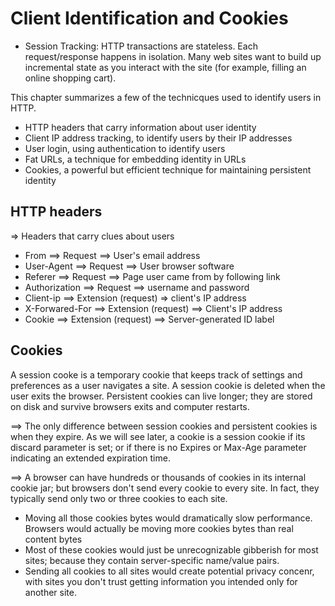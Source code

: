 # Client Identification and Cookies

- Session Tracking:
     HTTP transactions are stateless. Each request/response happens in isolation.
     Many web sites want to build up incremental state as you interact with
     the site (for example, filling an online shopping cart).


This chapter summarizes a few of the technicques used to identify users in HTTP.

- HTTP headers that carry information about user identity
- Client IP address tracking, to identify users by their IP addresses
- User login, using authentication to identify users
- Fat URLs, a technique for embedding identity in URLs
- Cookies, a powerful but efficient technique for maintaining persistent identity


## HTTP headers

=> Headers that carry clues about users

  - From ==> Request ==> User's email address
  - User-Agent ==> Request ==> User browser software
  - Referer ==> Request ==> Page user came from by following link
  - Authorization ==> Request ==> username and password  
  - Client-ip ==> Extension (request) => client's IP address
  - X-Forwared-For ==> Extension (request) ==> Client's IP address
  - Cookie ==> Extension (request) ==> Server-generated ID label

## Cookies

A session cooke is a temporary cookie that keeps track of settings and preferences
as a user navigates a site. A session cookie is deleted when the user exits the
browser. Persistent cookies can live longer; they are stored on disk and survive
browsers exits and computer restarts.

==> The only difference between session cookies and persistent cookies is when they
expire. As we will see later, a cookie is a session cookie if its discard parameter
is set; or if there is no Expires or Max-Age parameter indicating an extended expiration
time.


==> A browser can have hundreds or thousands of cookies in its internal cookie jar;
but browsers don't send every cookie to every site. In fact, they typically send only
two or three cookies to each site.  

- Moving all those cookies bytes would dramatically slow performance. Browsers
would actually be moving more cookies bytes than real content bytes
- Most of these cookies would just be unrecognizable gibberish for most sites;
because they contain server-specific name/value pairs.  
- Sending all cookies to all sites would create potential privacy concenr, with
sites you don't trust getting information you intended only for another site.

